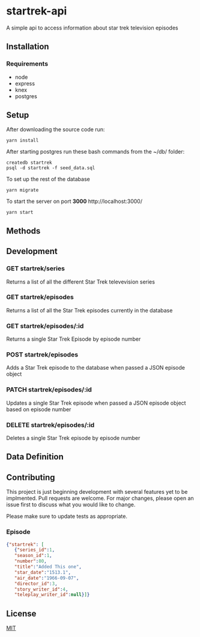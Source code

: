 # startrek-api

A simple api to access information about star trek television episodes 

## Installation

### Requirements
* node
* express
* knex
* postgres



## Setup

After downloading the source code run:

```
yarn install
```


After starting postgres run these bash commands from the ~/db/ folder:

```
createdb startrek
psql -d startrek -f seed_data.sql
```

To set up the rest of the database
```
yarn migrate
```

To start the server on port **3000** http://localhost:3000/
```
yarn start
```
## Methods

## Development
### GET startrek/series
Returns a list of all the different Star Trek televevision series
### GET startrek/episodes
Returns a list of all the Star Trek episodes currently in the database
### GET startrek/episodes/:id
Returns a single Star Trek Episode by episode number
### POST startrek/episodes
Adds a Star Trek episode to the database when passed a JSON episode object
### PATCH startrek/episodes/:id
Updates a single Star Trek episode when passed a JSON episode object based on episode number
### DELETE startrek/episodes/:id
Deletes a single Star Trek episode by episode number 

## Data Definition


## Contributing
This project is just beginning development with several features yet to be implmented. Pull requests are welcome. For major changes, please open an issue first to discuss what you would like to change.

Please make sure to update tests as appropriate.
### Episode 

```JSON
{"startrek": [
   {"series_id":1,
   "season_id":1,
   "number":80,
   "title":"Added This one",
   "star_date":"1513.1",
   "air_date":"1966-09-07",
   "director_id":3,
   "story_writer_id":4,
   "teleplay_writer_id":null}]}
```
## License
[MIT](https://choosealicense.com/licenses/mit/)
